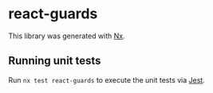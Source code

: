 # react-guards

This library was generated with [Nx](https://nx.dev).

## Running unit tests

Run `nx test react-guards` to execute the unit tests via [Jest](https://jestjs.io).
